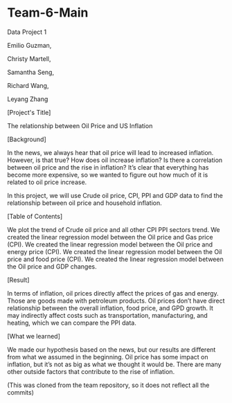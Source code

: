 # Team-6-Main
Data Project 1

Emilio Guzman,

Christy Martell,

Samantha Seng,

Richard Wang,

Leyang Zhang

[Project's Title] 

The relationship between Oil Price and US Inflation

[Background]

In the news, we always hear that oil price will lead to increased inflation. However, is that true? How does oil increase inflation? Is there a correlation between oil price and the rise in inflation? It’s clear that everything has become more expensive, so we wanted to figure out how much of it is related to oil price increase.

In this project, we will use Crude oil price, CPI, PPI and GDP data to find the relationship between oil price and household inflation. 

[Table of Contents]

We plot the trend of Crude oil price and all other CPI PPI sectors trend. 
We created the linear regression model between the Oil price and Gas price (CPI).
We created the linear regression model between the Oil price and energy price (CPI).
We created the linear regression model between the Oil price and food price (CPI).
We created the linear regression model between the Oil price and GDP changes. 

[Result]

In terms of inflation, oil prices directly affect the prices of gas and energy. Those are goods made with petroleum products. Oil prices don’t have direct relationship between the overall inflation, food price, and GPD growth. It may indirectly affect costs such as transportation, manufacturing, and heating, which we can compare the PPI data. 

[What we learned]

We made our hypothesis based on the news, but our results are different from what we assumed in the beginning. Oil price has some impact on inflation, but it’s not as big as what we thought it would be. There are many other outside factors that contribute to the rise of inflation.

(This was cloned from the team repository, so it does not reflect all the commits)
